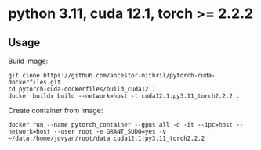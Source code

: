# python 3.11, cuda 12.1, torch >= 2.2.2
## Usage
Build image:
```
git clone https://github.com/ancestor-mithril/pytorch-cuda-dockerfiles.git
cd pytorch-cuda-dockerfiles/build_cuda12.1
docker buildx build --network=host -t cuda12.1:py3.11_torch2.2.2 .
```
Create container from image:
```
docker run --name pytorch_container --gpus all -d -it --ipc=host --network=host --user root -e GRANT_SUDO=yes -v ~/data:/home/jovyan/root/data cuda12.1:py3.11_torch2.2.2
```
